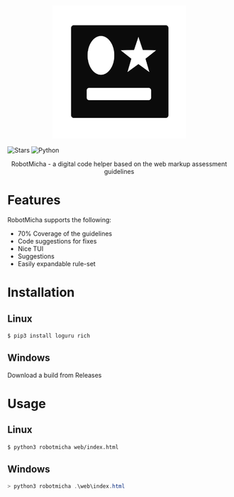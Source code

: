<p align="center">
<img width="300" src="https://raw.githubusercontent.com/HUSKI3/RobotMicha/main/logo.svg">
</p>

![Stars](https://badgen.net/github/stars/HUSKI3/RobotMicha)
![Python](https://badgen.net/pypi/python/black)

<div align="center">
    RobotMicha - a digital code helper based on the web markup assessment guidelines
</div>

# Features
RobotMicha supports the following:

- 70% Coverage of the guidelines
- Code suggestions for fixes
- Nice TUI
- Suggestions
- Easily expandable rule-set

# Installation
## Linux
```bash
$ pip3 install loguru rich
```
## Windows
Download a build from Releases

# Usage
## Linux
```bash
$ python3 robotmicha web/index.html
```
## Windows
```powershell
> python3 robotmicha .\web\index.html
```
